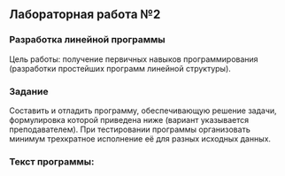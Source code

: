 ## Лабораторная работа №2

### **Разработка линейной программы**

Цель работы: получение первичных навыков программирования (разработки простейших программ линейной структуры).

### Задание

Составить и отладить программу, обеспечивающую решение задачи, формулировка которой приведена ниже (вариант указывается преподавателем). При тестировании программы организовать минимум трехкратное исполнение её для разных исходных данных.

### Текст программы: